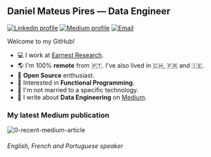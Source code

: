## Daniel Mateus Pires — Data Engineer

[![Linkedin profile](https://img.shields.io/badge/LinkedIn-0077B5?style=for-the-badge&logo=linkedin&logoColor=white)](https://www.linkedin.com/in/daniel-mateus-pires/)
[![Medium profile](https://img.shields.io/badge/Medium-12100E?style=for-the-badge&logo=medium&logoColor=white)](https://medium.com/@dmateusp)
[![Email](https://img.shields.io/badge/Gmail-D14836?style=for-the-badge&logo=gmail&logoColor=white)](mailto:dmateusp@gmail.com)

Welcome to my GitHub!

- 💻 I work at [Earnest Research](https://www.earnestresearch.com/).
- 🌎 I'm 100% **remote** from 🇵🇹. I've also lived in 🇨🇭, 🇫🇷 and 🇮🇪.
- 📖 **Open Source** enthusiast.
- 🦺 Interested in **Functional Programming**.
- 💍 I'm not married to a specific technology.
- 📝 I write about **Data Engineering** on [Medium](https://medium.com/@dmateusp).

### My latest Medium publication

![0-recent-medium-article](https://github-readme-medium-recent-article.vercel.app/medium/@dmateusp/0)

###### English, French and Portuguese speaker
